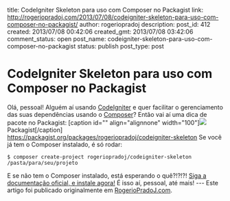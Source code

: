 title: CodeIgniter Skeleton para uso com Composer no Packagist
link: http://rogeriopradoj.com/2013/07/08/codeigniter-skeleton-para-uso-com-composer-no-packagist/
author: rogeriopradoj
description: 
post_id: 412
created: 2013/07/08 00:42:06
created_gmt: 2013/07/08 03:42:06
comment_status: open
post_name: codeigniter-skeleton-para-uso-com-composer-no-packagist
status: publish
post_type: post

# CodeIgniter Skeleton para uso com Composer no Packagist

Olá, pessoal! Alguém aí usando [CodeIgniter](http://ellislab.com/codeigniter) e quer facilitar o gerenciamento das suas dependências usando o [Composer](http://getcomposer.org/)? Então vai aí uma dica de pacote no Packagist: [caption id="" align="alignnone" width="100"]![](https://si0.twimg.com/profile_images/1674038497/logo-mini.png) Packagist[/caption] <https://packagist.org/packages/rogeriopradoj/codeigniter-skeleton> Se você já tem o Composer instalado, é só rodar: 
    
    
    $ composer create-project rogeriopradoj/codeigniter-skeleton /pasta/para/seu/projeto

E se não tem o Composer instalado, está esperando o quê?!?!?! [Siga a documentação oficial, e instale agora!](http://getcomposer.org/doc/00-intro.md) É isso aí, pessoal, até mais! \--- Este artigo foi publicado originalmente em [RogerioPradoJ.com]().